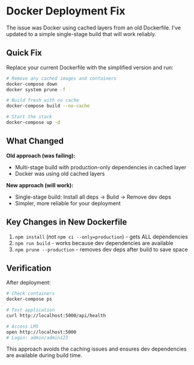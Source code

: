 # Docker Deployment Fix

The issue was Docker using cached layers from an old Dockerfile. I've updated to a simple single-stage build that will work reliably.

## Quick Fix

Replace your current Dockerfile with the simplified version and run:

```bash
# Remove any cached images and containers
docker-compose down
docker system prune -f

# Build fresh with no cache
docker-compose build --no-cache

# Start the stack
docker-compose up -d
```

## What Changed

**Old approach (was failing):**
- Multi-stage build with production-only dependencies in cached layer
- Docker was using old cached layers

**New approach (will work):**
- Single-stage build: Install all deps → Build → Remove dev deps
- Simpler, more reliable for your deployment

## Key Changes in New Dockerfile

1. `npm install` (not `npm ci --only=production`) - gets ALL dependencies
2. `npm run build` - works because dev dependencies are available
3. `npm prune --production` - removes dev deps after build to save space

## Verification

After deployment:
```bash
# Check containers
docker-compose ps

# Test application
curl http://localhost:5000/api/health

# Access LMS
open http://localhost:5000
# Login: admin/admin123
```

This approach avoids the caching issues and ensures dev dependencies are available during build time.